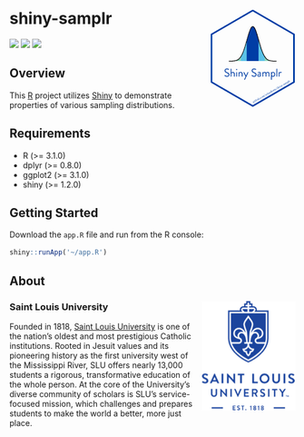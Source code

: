 
<!-- Generated by README.Rmd: editing is futile -->

# shiny-samplr <img src="img/hexSticker.png" align="right" style="width: 150px;" />

[![](https://img.shields.io/badge/status-under%20development-red.svg)](https://github.com/schuelkem/shiny-samplr/)
[![](https://img.shields.io/github/release/schuelkem/shiny-samplr.svg?label=version)](https://github.com/schuelkem/shiny-samplr/releases)
[![](https://img.shields.io/github/last-commit/schuelkem/shiny-samplr.svg)](https://github.com/schuelkem/shiny-samplr/commits/master)

## Overview

This [R](https://cloud.r-project.org) project utilizes
[Shiny](https://shiny.rstudio.com/) to demonstrate properties of various
sampling distributions.

## Requirements

  - R (\>= 3.1.0)
  - dplyr (\>= 0.8.0)
  - ggplot2 (\>= 3.1.0)
  - shiny (\>= 1.2.0)

## Getting Started

Download the `app.R` file and run from the R console:

``` r
shiny::runApp('~/app.R')
```

## About

### Saint Louis University <img src="img/slu.png" align="right" />

Founded in 1818, [Saint Louis University](https://www.slu.edu) is one of
the nation’s oldest and most prestigious Catholic institutions. Rooted
in Jesuit values and its pioneering history as the first university west
of the Mississippi River, SLU offers nearly 13,000 students a rigorous,
transformative education of the whole person. At the core of the
University’s diverse community of scholars is SLU’s service-focused
mission, which challenges and prepares students to make the world a
better, more just place.
